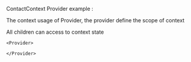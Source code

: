 ContactContext Provider example :

The context usage of Provider, the provider define the scope of context

All children can access to context state

```tsx
<Provider>
    
</Provider>
```